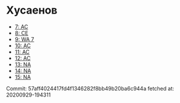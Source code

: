 # Хусаенов
- [7: AC](7.md)
- [8: CE](8.md)
- [9: WA 7](9.md)
- [10: AC](10.md)
- [11: AC](11.md)
- [12: AC](12.md)
- [13: NA](13.md)
- [14: NA](14.md)
- [15: NA](15.md)

Commit: 57aff4024417fd4f1346282f8bb49b20ba6c944a
 fetched at: 20200929-194311
